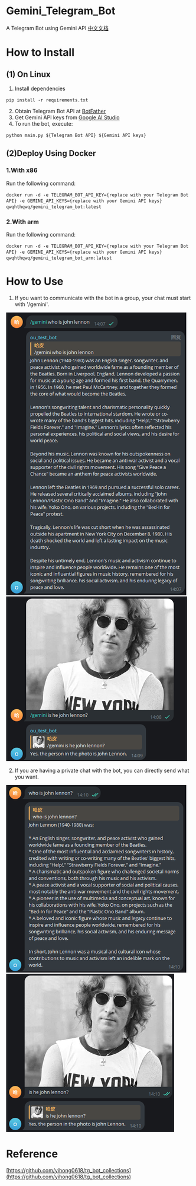 # Gemini_Telegram_Bot
A Telegram Bot using Gemini API  [中文文档](https://github.com/H-T-H/Gemini_Telegram_Bot/blob/main/README_zh.md)
# How to Install
## (1) On Linux
1. Install dependencies
```
pip install -r requirements.txt
```
2. Obtain Telegram Bot API at [BotFather](https://t.me/BotFather)
3. Get Gemini API keys from [Google AI Studio](https://makersuite.google.com/app/apikey)
4. To run the bot, execute:
```
python main.py ${Telegram Bot API} ${Gemini API keys}
```
## (2)Deploy Using Docker
### 1.With x86
Run the following command:
```
docker run -d -e TELEGRAM_BOT_API_KEY={replace with your Telegram Bot API} -e GEMINI_API_KEYS={replace with your Gemini API keys} qwqhthqwq/gemini_telegram_bot:latest
```
### 2.With arm
Run the following command:
```
docker run -d -e TELEGRAM_BOT_API_KEY={replace with your Telegram Bot API} -e GEMINI_API_KEYS={replace with your Gemini API keys} qwqhthqwq/gemini_telegram_bot_arm:latest
```

# How to Use
1. If you want to communicate with the bot in a group, your chat must start with '/gemini'.

![1](assets/1.png)
![2](assets/2.png)

2. If you are having a private chat with the bot, you can directly send what you want.

![3](assets/3.png)
![4](assets/4.png)

# Reference
[https://github.com/yihong0618/tg_bot_collections](https://github.com/yihong0618/tg_bot_collections)
